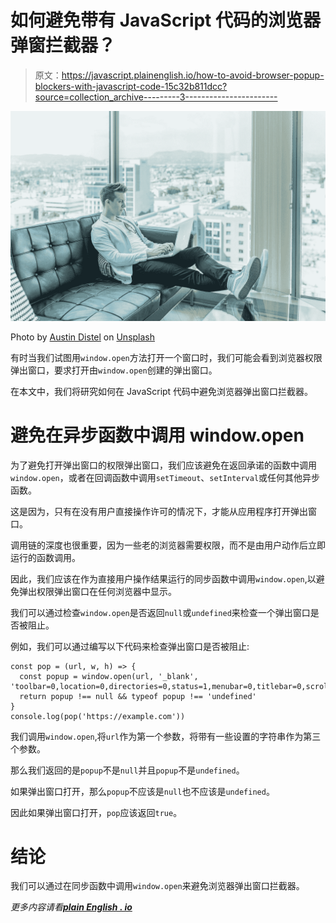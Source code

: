 # 如何避免带有 JavaScript 代码的浏览器弹窗拦截器？

> 原文：<https://javascript.plainenglish.io/how-to-avoid-browser-popup-blockers-with-javascript-code-15c32b811dcc?source=collection_archive---------3----------------------->

![](img/988bbd3bb96ffdc876f73392a9343b0f.png)

Photo by [Austin Distel](https://unsplash.com/@austindistel?utm_source=medium&utm_medium=referral) on [Unsplash](https://unsplash.com?utm_source=medium&utm_medium=referral)

有时当我们试图用`window.open`方法打开一个窗口时，我们可能会看到浏览器权限弹出窗口，要求打开由`window.open`创建的弹出窗口。

在本文中，我们将研究如何在 JavaScript 代码中避免浏览器弹出窗口拦截器。

# 避免在异步函数中调用 window.open

为了避免打开弹出窗口的权限弹出窗口，我们应该避免在返回承诺的函数中调用`window.open`，或者在回调函数中调用`setTimeout`、`setInterval`或任何其他异步函数。

这是因为，只有在没有用户直接操作许可的情况下，才能从应用程序打开弹出窗口。

调用链的深度也很重要，因为一些老的浏览器需要权限，而不是由用户动作后立即运行的函数调用。

因此，我们应该在作为直接用户操作结果运行的同步函数中调用`window.open`,以避免弹出权限弹出窗口在任何浏览器中显示。

我们可以通过检查`window.open`是否返回`null`或`undefined`来检查一个弹出窗口是否被阻止。

例如，我们可以通过编写以下代码来检查弹出窗口是否被阻止:

```
const pop = (url, w, h) => {
  const popup = window.open(url, '_blank', 'toolbar=0,location=0,directories=0,status=1,menubar=0,titlebar=0,scrollbars=1,resizable=1,width=500,height=500');
  return popup !== null && typeof popup !== 'undefined'
}
console.log(pop('https://example.com'))
```

我们调用`window.open`,将`url`作为第一个参数，将带有一些设置的字符串作为第三个参数。

那么我们返回的是`popup`不是`null`并且`popup`不是`undefined`。

如果弹出窗口打开，那么`popup`不应该是`null`也不应该是`undefined`。

因此如果弹出窗口打开，`pop`应该返回`true`。

# 结论

我们可以通过在同步函数中调用`window.open`来避免浏览器弹出窗口拦截器。

*更多内容请看*[***plain English . io***](http://plainenglish.io)